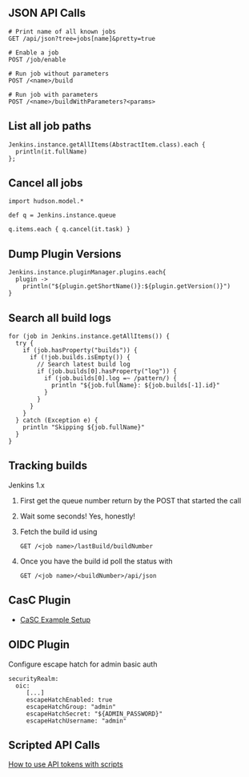## JSON API Calls

    # Print name of all known jobs
    GET /api/json?tree=jobs[name]&pretty=true

    # Enable a job
    POST /job/enable

    # Run job without parameters
    POST /<name>/build

    # Run job with parameters
    POST /<name>/buildWithParameters?<params>

## List all job paths

    Jenkins.instance.getAllItems(AbstractItem.class).each {
  	  println(it.fullName)
    };
    
## Cancel all jobs

    import hudson.model.*
    
    def q = Jenkins.instance.queue
    
    q.items.each { q.cancel(it.task) }

## Dump Plugin Versions

    Jenkins.instance.pluginManager.plugins.each{
      plugin -> 
        println("${plugin.getShortName()}:${plugin.getVersion()}")
    }

## Search all build logs

    for (job in Jenkins.instance.getAllItems()) {
      try {
        if (job.hasProperty("builds")) {
          if (!job.builds.isEmpty()) {
            // Search latest build log
            if (job.builds[0].hasProperty("log")) {
              if (job.builds[0].log =~ /pattern/) {
                println "${job.fullName}: ${job.builds[-1].id}"
              }
            }
          }
        }
      } catch (Exception e) {
        println "Skipping ${job.fullName}"
      }
    }

## Tracking builds

Jenkins 1.x

1.  First get the queue number return by the POST that started the call
2.  Wait some seconds! Yes, honestly!
3.  Fetch the build id using

        GET /<job name>/lastBuild/buildNumber

4.  Once you have the build id poll the status with

        GET /<job name>/<buildNumber>/api/json


## CasC Plugin

- [CaSC Example Setup](https://ifritltd.com/2018/03/18/advanced-jenkins-setup-creating-jenkins-configuration-as-code-and-applying-changes-without-downtime-with-java-groovy-docker-vault-consul-template-and-jenkins-job/)

## OIDC Plugin

Configure escape hatch for admin basic auth

    securityRealm:
      oic:
         [...]
         escapeHatchEnabled: true
         escapeHatchGroup: "admin"
         escapeHatchSecret: "${ADMIN_PASSWORD}"
         escapeHatchUsername: "admin"

## Scripted API Calls

[How to use API tokens with scripts](https://wiki.jenkins.io/display/JENKINS/Authenticating+scripted+clients)
